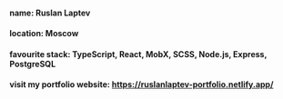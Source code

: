 #### name: **Ruslan Laptev**<br>

#### location: **Moscow**<br>

#### favourite stack: **TypeScript, React, MobX, SCSS, Node.js, Express, PostgreSQL** <br>

#### visit my **portfolio** website: https://ruslanlaptev-portfolio.netlify.app/
